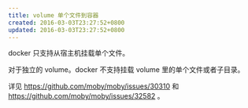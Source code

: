 ```yaml
---
title: volume 单个文件到容器
created: 2016-03-03T23:27:52+0800
updated: 2016-03-03T23:27:52+0800
---
```



docker 只支持从宿主机挂载单个文件。

对于独立的 volume。docker 不支持挂载 volume 里的单个文件或者子目录。

详见 https://github.com/moby/moby/issues/30310 和 https://github.com/moby/moby/issues/32582 。

